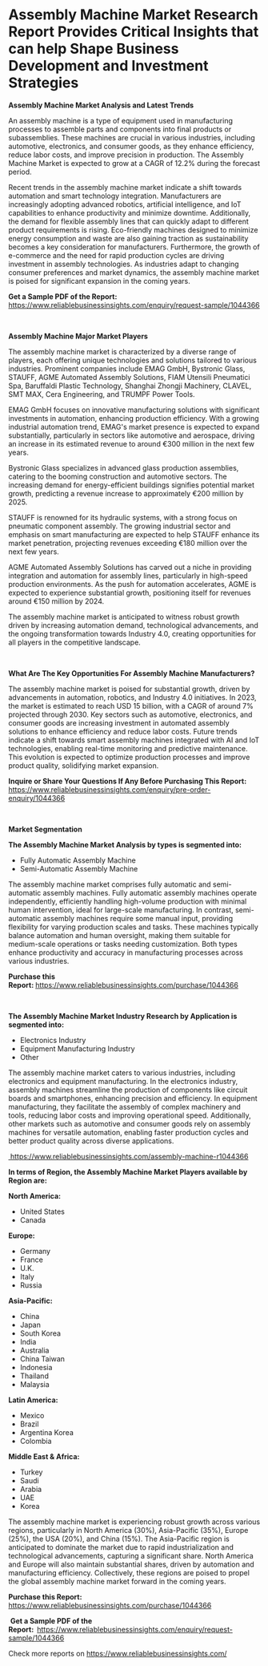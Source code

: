 <p><h1>Assembly Machine Market Research Report Provides Critical Insights that can help Shape Business Development and Investment Strategies</h1></p><p><strong>Assembly Machine Market Analysis and Latest Trends</strong></p>
<p><p>An assembly machine is a type of equipment used in manufacturing processes to assemble parts and components into final products or subassemblies. These machines are crucial in various industries, including automotive, electronics, and consumer goods, as they enhance efficiency, reduce labor costs, and improve precision in production. The Assembly Machine Market is expected to grow at a CAGR of 12.2% during the forecast period.</p><p>Recent trends in the assembly machine market indicate a shift towards automation and smart technology integration. Manufacturers are increasingly adopting advanced robotics, artificial intelligence, and IoT capabilities to enhance productivity and minimize downtime. Additionally, the demand for flexible assembly lines that can quickly adapt to different product requirements is rising. Eco-friendly machines designed to minimize energy consumption and waste are also gaining traction as sustainability becomes a key consideration for manufacturers. Furthermore, the growth of e-commerce and the need for rapid production cycles are driving investment in assembly technologies. As industries adapt to changing consumer preferences and market dynamics, the assembly machine market is poised for significant expansion in the coming years.</p></p>
<p><strong>Get a Sample PDF of the Report:&nbsp;</strong> <a href="https://www.reliablebusinessinsights.com/enquiry/request-sample/1044366?utm_campaign=3582&utm_medium=2&utm_source=Github&utm_content=ia&utm_term=08042025&utm_id=assembly-machine">https://www.reliablebusinessinsights.com/enquiry/request-sample/1044366</a></p>
<p>&nbsp;</p>
<p><strong>Assembly Machine Major Market Players</strong></p>
<p><p>The assembly machine market is characterized by a diverse range of players, each offering unique technologies and solutions tailored to various industries. Prominent companies include EMAG GmbH, Bystronic Glass, STAUFF, AGME Automated Assembly Solutions, FIAM Utensili Pneumatici Spa, Baruffaldi Plastic Technology, Shanghai Zhongji Machinery, CLAVEL, SMT MAX, Cera Engineering, and TRUMPF Power Tools.</p><p>EMAG GmbH focuses on innovative manufacturing solutions with significant investments in automation, enhancing production efficiency. With a growing industrial automation trend, EMAG's market presence is expected to expand substantially, particularly in sectors like automotive and aerospace, driving an increase in its estimated revenue to around €300 million in the next few years.</p><p>Bystronic Glass specializes in advanced glass production assemblies, catering to the booming construction and automotive sectors. The increasing demand for energy-efficient buildings signifies potential market growth, predicting a revenue increase to approximately €200 million by 2025.</p><p>STAUFF is renowned for its hydraulic systems, with a strong focus on pneumatic component assembly. The growing industrial sector and emphasis on smart manufacturing are expected to help STAUFF enhance its market penetration, projecting revenues exceeding €180 million over the next few years.</p><p>AGME Automated Assembly Solutions has carved out a niche in providing integration and automation for assembly lines, particularly in high-speed production environments. As the push for automation accelerates, AGME is expected to experience substantial growth, positioning itself for revenues around €150 million by 2024.</p><p>The assembly machine market is anticipated to witness robust growth driven by increasing automation demand, technological advancements, and the ongoing transformation towards Industry 4.0, creating opportunities for all players in the competitive landscape.</p></p>
<p>&nbsp;</p>
<p><strong>What Are The Key Opportunities For Assembly Machine Manufacturers?</strong></p>
<p><p>The assembly machine market is poised for substantial growth, driven by advancements in automation, robotics, and Industry 4.0 initiatives. In 2023, the market is estimated to reach USD 15 billion, with a CAGR of around 7% projected through 2030. Key sectors such as automotive, electronics, and consumer goods are increasing investment in automated assembly solutions to enhance efficiency and reduce labor costs. Future trends indicate a shift towards smart assembly machines integrated with AI and IoT technologies, enabling real-time monitoring and predictive maintenance. This evolution is expected to optimize production processes and improve product quality, solidifying market expansion.</p></p>
<p><strong>Inquire or Share Your Questions If Any Before Purchasing This Report:</strong> <a href="https://www.reliablebusinessinsights.com/enquiry/pre-order-enquiry/1044366?utm_campaign=3582&utm_medium=2&utm_source=Github&utm_content=ia&utm_term=08042025&utm_id=assembly-machine">https://www.reliablebusinessinsights.com/enquiry/pre-order-enquiry/1044366</a></p>
<p>&nbsp;</p>
<p><strong>Market Segmentation</strong></p>
<p><strong>The Assembly Machine Market Analysis by types is segmented into:</strong></p>
<p><ul><li>Fully Automatic Assembly Machine</li><li>Semi-Automatic Assembly Machine</li></ul></p>
<p><p>The assembly machine market comprises fully automatic and semi-automatic assembly machines. Fully automatic assembly machines operate independently, efficiently handling high-volume production with minimal human intervention, ideal for large-scale manufacturing. In contrast, semi-automatic assembly machines require some manual input, providing flexibility for varying production scales and tasks. These machines typically balance automation and human oversight, making them suitable for medium-scale operations or tasks needing customization. Both types enhance productivity and accuracy in manufacturing processes across various industries.</p></p>
<p><strong>Purchase this Report:&nbsp;</strong><a href="https://www.reliablebusinessinsights.com/purchase/1044366?utm_campaign=3582&utm_medium=2&utm_source=Github&utm_content=ia&utm_term=08042025&utm_id=assembly-machine">https://www.reliablebusinessinsights.com/purchase/1044366</a></p>
<p>&nbsp;</p>
<p><strong>The Assembly Machine Market Industry Research by Application is segmented into:</strong></p>
<p><ul><li>Electronics Industry</li><li>Equipment Manufacturing Industry</li><li>Other</li></ul></p>
<p><p>The assembly machine market caters to various industries, including electronics and equipment manufacturing. In the electronics industry, assembly machines streamline the production of components like circuit boards and smartphones, enhancing precision and efficiency. In equipment manufacturing, they facilitate the assembly of complex machinery and tools, reducing labor costs and improving operational speed. Additionally, other markets such as automotive and consumer goods rely on assembly machines for versatile automation, enabling faster production cycles and better product quality across diverse applications.</p></p>
<p><a href="https://www.reliablebusinessinsights.com/assembly-machine-r1044366?utm_campaign=3582&utm_medium=2&utm_source=Github&utm_content=ia&utm_term=08042025&utm_id=assembly-machine">&nbsp;https://www.reliablebusinessinsights.com/assembly-machine-r1044366</a></p>
<p><strong>In terms of Region, the Assembly Machine Market Players available by Region are:</strong></p>
<p>
    <p> <strong> North America: </strong>
        <ul>
            <li>United States</li>
            <li>Canada</li>
        </ul>
        </p> 
    <p> <strong> Europe: </strong>
        <ul>
            <li>Germany</li>
            <li>France</li>
            <li>U.K.</li>
            <li>Italy</li>
            <li>Russia</li>
        </ul>
        </p> 
    <p> <strong> Asia-Pacific: </strong>
        <ul>
            <li>China</li>
            <li>Japan</li>
            <li>South Korea</li>
            <li>India</li>
            <li>Australia</li>
            <li>China Taiwan</li>
            <li>Indonesia</li>
            <li>Thailand</li>
            <li>Malaysia</li>
        </ul>
        </p> 
    <p> <strong> Latin America: </strong>
        <ul>
            <li>Mexico</li>
            <li>Brazil</li>
            <li>Argentina Korea</li>
            <li>Colombia</li>
        </ul>
        </p> 
    <p> <strong> Middle East & Africa: </strong>
        <ul>
            <li>Turkey</li>
            <li>Saudi</li>
            <li>Arabia</li>
            <li>UAE</li>
            <li>Korea</li>
        </ul>
    </p>
    </p>
<p><p>The assembly machine market is experiencing robust growth across various regions, particularly in North America (30%), Asia-Pacific (35%), Europe (25%), the USA (20%), and China (15%). The Asia-Pacific region is anticipated to dominate the market due to rapid industrialization and technological advancements, capturing a significant share. North America and Europe will also maintain substantial shares, driven by automation and manufacturing efficiency. Collectively, these regions are poised to propel the global assembly machine market forward in the coming years.</p></p>
<p><strong>Purchase this Report: </strong><a href="https://www.reliablebusinessinsights.com/purchase/1044366?utm_campaign=3582&utm_medium=2&utm_source=Github&utm_content=ia&utm_term=08042025&utm_id=assembly-machine">https://www.reliablebusinessinsights.com/purchase/1044366</a></p>
<p>&nbsp;<strong>Get a Sample PDF of the Report:&nbsp;&nbsp;</strong><a href="https://www.reliablebusinessinsights.com/enquiry/request-sample/1044366?utm_campaign=3582&utm_medium=2&utm_source=Github&utm_content=ia&utm_term=08042025&utm_id=assembly-machine">https://www.reliablebusinessinsights.com/enquiry/request-sample/1044366</a></p>
<p><strong></strong></p>
<p>Check more reports on <a href="https://www.reliablebusinessinsights.com/?utm_campaign=3582&utm_medium=2&utm_source=Github&utm_content=ia&utm_term=08042025&utm_id=assembly-machine">https://www.reliablebusinessinsights.com/</a></p>